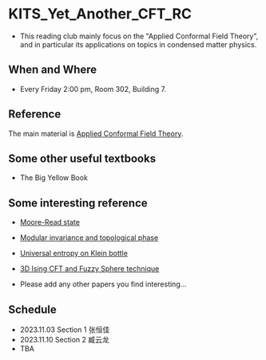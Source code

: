 # KITS_Yet_Another_CFT_RC
* This reading club mainly focus on the "Applied Conformal Field Theory", and in particular its applications on topics in condensed matter physics.
## When and Where
* Every Friday 2:00 pm, Room 302, Building 7.
## Reference
The main material is [Applied Conformal Field Theory](https://arxiv.org/abs/hep-th/9108028). 

## Some other useful textbooks
* The Big Yellow Book

## Some interesting reference

* [Moore-Read state](https://www.physics.rutgers.edu/~gmoore/MooreReadNonabelions.pdf)

* [Modular invariance and topological phase](https://arxiv.org/pdf/1202.4484.pdf)

* [Universal entropy on Klein bottle](https://arxiv.org/pdf/1707.05812.pdf)

* [3D Ising CFT and Fuzzy Sphere technique](https://journals.aps.org/prx/pdf/10.1103/PhysRevX.13.021009)

* Please add any other papers you find interesting...

## Schedule
* 2023.11.03 Section 1 张恒佳
* 2023.11.10 Section 2 臧云龙
* TBA

